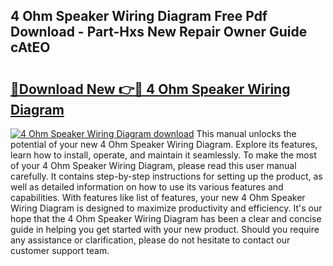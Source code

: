 ## 4 Ohm Speaker Wiring Diagram Free Pdf Download - Part-Hxs New Repair Owner Guide cAtEO

# <h2><a href="http://dfkmta.blite.top/?on=4+Ohm+Speaker+Wiring+Diagram">🔗Download New 👉🔴 4 Ohm Speaker Wiring Diagram</a></h2>

[![4 Ohm Speaker Wiring Diagram download](https://i.imgur.com/lujVjoI.png)](http://dfkmta.blite.top/?on=4+Ohm+Speaker+Wiring+Diagram)
This manual unlocks the potential of your new 4 Ohm Speaker Wiring Diagram. Explore its features, learn how to install, operate, and maintain it seamlessly. To make the most of your 4 Ohm Speaker Wiring Diagram, please read this user manual carefully. It contains step-by-step instructions for setting up the product, as well as detailed information on how to use its various features and capabilities. With features like list of features, your new 4 Ohm Speaker Wiring Diagram is designed to maximize productivity and efficiency. It's our hope that the 4 Ohm Speaker Wiring Diagram has been a clear and concise guide in helping you get started with your new product. Should you require any assistance or clarification, please do not hesitate to contact our customer support team.
